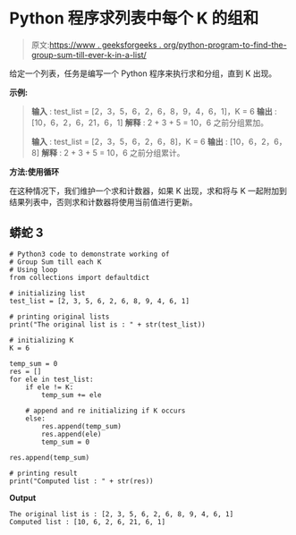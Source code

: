# Python 程序求列表中每个 K 的组和

> 原文:[https://www . geeksforgeeks . org/python-program-to-find-the-group-sum-till-ever-k-in-a-list/](https://www.geeksforgeeks.org/python-program-to-find-the-group-sum-till-each-k-in-a-list/)

给定一个列表，任务是编写一个 Python 程序来执行求和分组，直到 K 出现。

**示例:**

> **输入** : test_list = [2，3，5，6，2，6，8，9，4，6，1]，K = 6
> **输出** : [10，6，2，6，21，6，1]
> **解释** : 2 + 3 + 5 = 10，6 之前分组累加。
> 
> **输入** : test_list = [2，3，5，6，2，6，8]，K = 6
> **输出** : [10，6，2，6，8]
> **解释** : 2 + 3 + 5 = 10，6 之前分组累计。

**方法:使用循环**

在这种情况下，我们维护一个求和计数器，如果 K 出现，求和将与 K 一起附加到结果列表中，否则求和计数器将使用当前值进行更新。

## 蟒蛇 3

```
# Python3 code to demonstrate working of
# Group Sum till each K
# Using loop
from collections import defaultdict

# initializing list
test_list = [2, 3, 5, 6, 2, 6, 8, 9, 4, 6, 1]

# printing original lists
print("The original list is : " + str(test_list))

# initializing K
K = 6

temp_sum = 0
res = []
for ele in test_list:
    if ele != K:
        temp_sum += ele

    # append and re initializing if K occurs
    else:
        res.append(temp_sum)
        res.append(ele)
        temp_sum = 0

res.append(temp_sum)

# printing result
print("Computed list : " + str(res))
```

**Output**

```
The original list is : [2, 3, 5, 6, 2, 6, 8, 9, 4, 6, 1]
Computed list : [10, 6, 2, 6, 21, 6, 1]
```